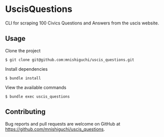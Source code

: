 # UscisQuestions

CLI for scraping 100 Civics Questions and Answers from the uscis website.

## Usage

Clone the project

```
$ git clone git@github.com:mnishiguchi/uscis_questions.git
```

Install dependencies

```
$ bundle install
```

View the available commands

```
$ bundle exec uscis_questions
```

## Contributing

Bug reports and pull requests are welcome on GitHub at https://github.com/mnishiguchi/uscis_questions.
